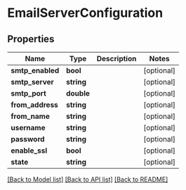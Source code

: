 # EmailServerConfiguration

## Properties
Name | Type | Description | Notes
------------ | ------------- | ------------- | -------------
**smtp_enabled** | **bool** |  | [optional] 
**smtp_server** | **string** |  | [optional] 
**smtp_port** | **double** |  | [optional] 
**from_address** | **string** |  | [optional] 
**from_name** | **string** |  | [optional] 
**username** | **string** |  | [optional] 
**password** | **string** |  | [optional] 
**enable_ssl** | **bool** |  | [optional] 
**state** | **string** |  | [optional] 

[[Back to Model list]](../README.md#documentation-for-models) [[Back to API list]](../README.md#documentation-for-api-endpoints) [[Back to README]](../README.md)


